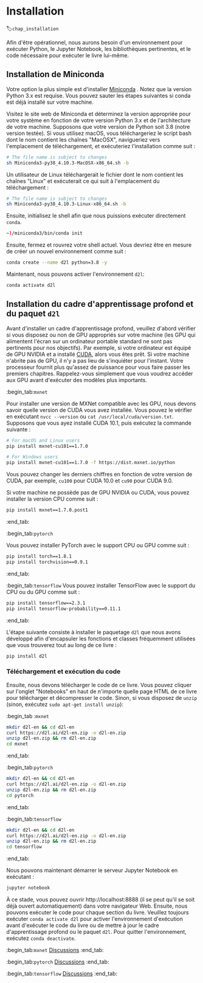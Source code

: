 # Installation
:label:`chap_installation` 

 Afin d'être opérationnel,
nous aurons besoin d'un environnement pour exécuter Python,
le Jupyter Notebook, les bibliothèques pertinentes,
et le code nécessaire pour exécuter le livre lui-même.

## Installation de Miniconda

Votre option la plus simple est d'installer
[Miniconda](https://conda.io/en/latest/miniconda.html) .
Notez que la version Python 3.x est requise.
Vous pouvez sauter les étapes suivantes
si conda est déjà installé sur votre machine.

Visitez le site web de Miniconda et déterminez
la version appropriée pour votre système
en fonction de votre version Python 3.x et de l'architecture de votre machine.
Supposons que votre version de Python soit 3.8
(notre version testée).
Si vous utilisez macOS,
vous téléchargeriez le script bash
dont le nom contient les chaînes "MacOSX",
navigueriez vers l'emplacement de téléchargement,
et exécuteriez l'installation comme suit :

```bash
# The file name is subject to changes
sh Miniconda3-py38_4.10.3-MacOSX-x86_64.sh -b
```


Un utilisateur de Linux
téléchargerait le fichier
dont le nom contient les chaînes "Linux"
et exécuterait ce qui suit à l'emplacement du téléchargement :

```bash
# The file name is subject to changes
sh Miniconda3-py38_4.10.3-Linux-x86_64.sh -b
```


Ensuite, initialisez le shell afin que nous puissions exécuter directement `conda`.

```bash
~)/miniconda3/bin/conda init
```


Ensuite, fermez et rouvrez votre shell actuel.
Vous devriez être en mesure de créer
un nouvel environnement comme suit :

```bash
conda create --name d2l python=3.8 -y
```


Maintenant, nous pouvons activer l'environnement `d2l`:

```bash
conda activate d2l
```


## Installation du cadre d'apprentissage profond et du paquet `d2l`

 Avant d'installer un cadre d'apprentissage profond,
veuillez d'abord vérifier si
vous disposez ou non de GPU appropriés sur votre machine
(les GPU qui alimentent l'écran
sur un ordinateur portable standard ne sont pas pertinents pour nos objectifs).
Par exemple,
si votre ordinateur est équipé de GPU NVIDIA et a installé [CUDA](https://developer.nvidia.com/cuda-downloads),
alors vous êtes prêt.
Si votre machine n'abrite pas de GPU,
il n'y a pas lieu de s'inquiéter pour l'instant.
Votre processeur fournit plus qu'assez de puissance
pour vous faire passer les premiers chapitres.
Rappelez-vous simplement que vous voudrez accéder aux GPU
avant d'exécuter des modèles plus importants.


:begin_tab:`mxnet`

Pour installer une version de MXNet compatible avec les GPU,
nous devons savoir quelle version de CUDA vous avez installée.
Vous pouvez le vérifier en exécutant `nvcc --version`
 ou `cat /usr/local/cuda/version.txt`.
Supposons que vous ayez installé CUDA 10.1,
puis exécutez la commande suivante :

```bash
# For macOS and Linux users
pip install mxnet-cu101==1.7.0

# For Windows users
pip install mxnet-cu101==1.7.0 -f https://dist.mxnet.io/python
```


Vous pouvez changer les derniers chiffres en fonction de votre version de CUDA, par exemple, `cu100` pour
CUDA 10.0 et `cu90` pour CUDA 9.0.


 Si votre machine ne possède pas de GPU NVIDIA 
ou CUDA,
vous pouvez installer la version CPU
comme suit :

```bash
pip install mxnet==1.7.0.post1
```


:end_tab:


:begin_tab:`pytorch`

Vous pouvez installer PyTorch avec le support CPU ou GPU comme suit :

```bash
pip install torch==1.8.1
pip install torchvision==0.9.1
```


:end_tab:

:begin_tab:`tensorflow`
Vous pouvez installer TensorFlow avec le support du CPU ou du GPU comme suit :

```bash
pip install tensorflow==2.3.1
pip install tensorflow-probability==0.11.1
```


:end_tab:


L'étape suivante consiste à installer
le paquetage `d2l` que nous avons développé
afin d'encapsuler
les fonctions et classes fréquemment utilisées
que vous trouverez tout au long de ce livre :

```bash
pip install d2l
```


### Téléchargement et exécution du code

Ensuite, nous devons télécharger le code de ce livre.
Vous pouvez cliquer sur l'onglet "Notebooks"
en haut de n'importe quelle page HTML de ce livre
pour télécharger et décompresser le code.
Sinon, si vous disposez de `unzip`
 (sinon, exécutez `sudo apt-get install unzip`):

:begin_tab :`mxnet`

```bash
mkdir d2l-en && cd d2l-en
curl https://d2l.ai/d2l-en.zip -o d2l-en.zip
unzip d2l-en.zip && rm d2l-en.zip
cd mxnet
```


:end_tab:


:begin_tab:`pytorch`

```bash
mkdir d2l-en && cd d2l-en
curl https://d2l.ai/d2l-en.zip -o d2l-en.zip
unzip d2l-en.zip && rm d2l-en.zip
cd pytorch
```


:end_tab:

:begin_tab:`tensorflow`

```bash
mkdir d2l-en && cd d2l-en
curl https://d2l.ai/d2l-en.zip -o d2l-en.zip
unzip d2l-en.zip && rm d2l-en.zip
cd tensorflow
```
:end_tab:


Nous pouvons maintenant démarrer le serveur Jupyter Notebook en exécutant :

```bash
jupyter notebook
```


À ce stade, vous pouvez ouvrir http://localhost:8888
(il se peut qu'il se soit déjà ouvert automatiquement) dans votre navigateur Web.
Ensuite, nous pouvons exécuter le code pour chaque section du livre.
Veuillez toujours exécuter `conda activate d2l`
 pour activer l'environnement d'exécution
avant d'exécuter le code du livre
ou de mettre à jour le cadre d'apprentissage profond ou le paquet `d2l`.
Pour quitter l'environnement,
exécutez `conda deactivate`.



:begin_tab:`mxnet`
[Discussions](https://discuss.d2l.ai/t/23)
:end_tab:

:begin_tab:`pytorch`
[Discussions](https://discuss.d2l.ai/t/24)
:end_tab:

:begin_tab:`tensorflow`
[Discussions](https://discuss.d2l.ai/t/436)
:end_tab:
